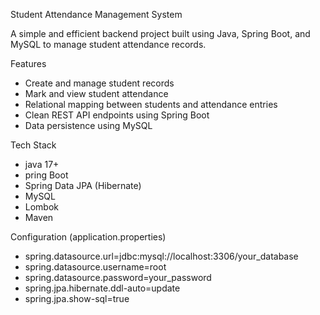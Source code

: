Student Attendance Management System

A simple and efficient backend project built using Java, Spring Boot, and MySQL to manage student attendance records.

Features

- Create and manage student records
- Mark and view student attendance
- Relational mapping between students and attendance entries
- Clean REST API endpoints using Spring Boot
- Data persistence using MySQL

Tech Stack

- java 17+
- pring Boot
- Spring Data JPA (Hibernate)
- MySQL
- Lombok
- Maven

Configuration (application.properties)

- spring.datasource.url=jdbc:mysql://localhost:3306/your_database
- spring.datasource.username=root
- spring.datasource.password=your_password
- spring.jpa.hibernate.ddl-auto=update
- spring.jpa.show-sql=true


